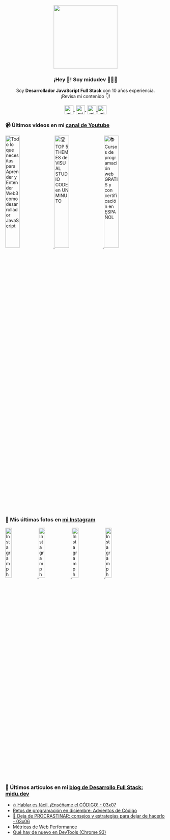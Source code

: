 <p align="center" width="300">
   <img align="center" width="200" src="https://user-images.githubusercontent.com/1561955/106762302-fda9de00-6635-11eb-99be-3ef744e60c0e.png" />
   <h3 align="center">¡Hey 👋! Soy midudev 👨🏻‍💻</h3>
</p>

<p align="center">Soy <strong>Desarrollador JavaScript Full Stack</strong> con 10 años experiencia.<br />¡Revisa mi contenido 👇!</p>
<p align="center">
   <a href="https://twitch.tv/midudev" target="blank" style='margin-right:4px'>
    <img align="center" src="https://cdn.jsdelivr.net/npm/simple-icons@3.0.1/icons/twitch.svg" alt="midudev" height="28px" width="28px" />
  </a>
   <a href="https://youtube.com/midudev" target="blank" style='margin-right:4px'>
    <img align="center" src="https://cdn.jsdelivr.net/npm/simple-icons@3.0.1/icons/youtube.svg" alt="midudev" height="28px" width="28px" />
  </a>
  <a href="https://instagram.com/midu.dev" target="blank">
    <img align="center" src="https://cdn.jsdelivr.net/npm/simple-icons@3.0.1/icons/instagram.svg" alt="midu.dev" height="28px" width="28px" />
  </a>
  <a href="https://twitter.com/midudev" target="blank">
    <img align="center" src="https://cdn.jsdelivr.net/npm/simple-icons@3.0.1/icons/twitter.svg" alt="midudev" height="28px" width="28px" />
  </a>
</p>

### 📹 Últimos vídeos en mi [canal de Youtube](https://youtube.com/midudev)

<a href='https://youtu.be/A5SZ6OXKjSw' target='_blank'>
  <img width='30%' src='https://img.youtube.com/vi/A5SZ6OXKjSw/mqdefault.jpg' alt='Todo lo que necesitas para Aprender y Entender Web3 como desarrollador JavaScript' />
</a>
<a href='https://youtu.be/QWn-Xk4E518' target='_blank'>
  <img width='30%' src='https://img.youtube.com/vi/QWn-Xk4E518/mqdefault.jpg' alt='🏆 TOP 5 THEMES de VISUAL STUDIO CODE en UN MINUTO' />
</a>
<a href='https://youtu.be/rNjJwhBNWOk' target='_blank'>
  <img width='30%' src='https://img.youtube.com/vi/rNjJwhBNWOk/mqdefault.jpg' alt='📚 Cursos de programación web GRATIS y con certificación en ESPAÑOL' />
</a>

### 📸 Mis últimas fotos en [mi Instagram](https://instagram.com/midu.dev)

<a href='https://instagram.com/p/CZU1dBxAYP-' target='_blank'>
  <img width='20%' src='https://scontent-atl3-2.cdninstagram.com/v/t51.2885-15/272872391_2818466808455100_3069204574767536400_n.jpg?stp=dst-jpg_e35&cb=9ad74b5e-7e291d1f&_nc_ht=scontent-atl3-2.cdninstagram.com&_nc_cat=100&_nc_ohc=LIH-njOsFzYAX8LTrWn&edm=APU89FABAAAA&ccb=7-4&oh=00_AT-szS_MFO9Ts1MvubZuxOJr0CJ7QtVKAbQgkgFCkEAPRQ&oe=61FC74B7&_nc_sid=86f79a' alt='Instagram photo' />
</a>
<a href='https://instagram.com/p/CZPQEttK_T0' target='_blank'>
  <img width='20%' src='https://scontent-atl3-2.cdninstagram.com/v/t51.2885-15/272700449_1357245631377228_8457781573946143107_n.jpg?stp=dst-jpg_e15_fr_s1080x1080&cb=9ad74b5e-7e291d1f&_nc_ht=scontent-atl3-2.cdninstagram.com&_nc_cat=100&_nc_ohc=EyHPqw7ocuYAX9RUgUp&edm=APU89FABAAAA&ccb=7-4&oh=00_AT_7uyIGbnF7lr2Pn-NUapNmRyerhepmZMkkgxZMxZtuDQ&oe=61FC9A24&_nc_sid=86f79a' alt='Instagram photo' />
</a>
<a href='https://instagram.com/p/CZMvDRmuVIZ' target='_blank'>
  <img width='20%' src='https://scontent-atl3-2.cdninstagram.com/v/t51.2885-15/272387864_1336076013521597_7287515047732035482_n.jpg?stp=dst-jpg_e35&cb=9ad74b5e-7e291d1f&_nc_ht=scontent-atl3-2.cdninstagram.com&_nc_cat=105&_nc_ohc=Uvvn2tCfspcAX8E5zm9&edm=APU89FABAAAA&ccb=7-4&oh=00_AT_z9tG68x90hOvhbsD9n8oh2FOW25PNzmnytGQwF6l56Q&oe=61FC27CA&_nc_sid=86f79a' alt='Instagram photo' />
</a>
<a href='https://instagram.com/p/CZHjBaruEBk' target='_blank'>
  <img width='20%' src='https://scontent-atl3-2.cdninstagram.com/v/t51.2885-15/272398453_690916082290074_1688703201941265927_n.jpg?stp=dst-jpg_e35&cb=9ad74b5e-7e291d1f&_nc_ht=scontent-atl3-2.cdninstagram.com&_nc_cat=106&_nc_ohc=E3TbvCsHOE8AX8RXZPF&edm=APU89FABAAAA&ccb=7-4&oh=00_AT-eMMGRgr6tCm2TN6O2pzsK-4TLNVqTma4F4wlMrSwgqw&oe=61FC4B65&_nc_sid=86f79a' alt='Instagram photo' />
</a>

### 📝 Últimos artículos en mi [blog de Desarrollo Full Stack: midu.dev](https://midu.dev)
- [🔥 Hablar es fácil. ¡Enséñame el CÓDIGO! - 03x07](https://midu.dev/podcast/03_07_hablar-es-facil-ensename-el-codigo/)
- [Retos de programación en diciembre: Advientos de Código](https://midu.dev/retos-programacion-advent-of-code/)
- [📍 Deja de PROCRASTINAR: consejos y estrategias para dejar de hacerlo - 03x06](https://midu.dev/podcast/03_06_deja-de-procrastinar-consejos-y-estrategias-para-dejar-de-hacerlo/)
- [Métricas de Web Performance](https://midu.dev/metricas-web-performance/)
- [Qué hay de nuevo en DevTools (Chrome 93)](https://midu.dev/chrome-dev-tools-93-novedades/)